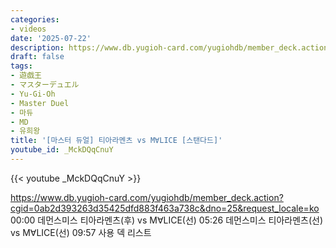 ```yaml
---
categories:
- videos
date: '2025-07-22'
description: https://www.db.yugioh-card.com/yugiohdb/member_deck.action?cgid=0ab2d393263d35425dfd883f463a738c&dno=25&request_locale=ko
draft: false
tags:
- 遊戯王
- マスターデュエル
- Yu-Gi-Oh
- Master Duel
- 마듀
- MD
- 유희왕
title: '[마스터 듀얼] 티아라멘츠 vs M∀LICE [스탠다드]'
youtube_id: _MckDQqCnuY
---
```


{{< youtube _MckDQqCnuY >}}

https://www.db.yugioh-card.com/yugiohdb/member_deck.action?cgid=0ab2d393263d35425dfd883f463a738c&dno=25&request_locale=ko
00:00 데먼스미스 티아라멘츠(후) vs M∀LICE(선)
05:26 데먼스미스 티아라멘츠(선) vs M∀LICE(선)
09:57 사용 덱 리스트